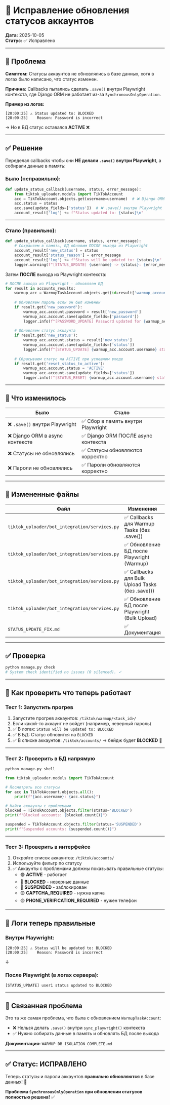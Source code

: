 # 🔧 Исправление обновления статусов аккаунтов

**Дата:** 2025-10-05  
**Статус:** ✅ Исправлено

---

## 🐛 Проблема

**Симптом:** Статусы аккаунтов не обновлялись в базе данных, хотя в логах было написано, что статус изменен.

**Причина:** Callbacks пытались сделать `.save()` внутри Playwright контекста, где Django ORM не работает из-за `SynchronousOnlyOperation`.

**Пример из логов:**
```
[20:00:25] ⚠️ Status updated to: BLOCKED
[20:00:25]    Reason: Password is incorrect
```
→ Но в БД статус оставался **ACTIVE** ❌

---

## ✅ Решение

Переделал callbacks чтобы они **НЕ делали `.save()` внутри Playwright**, а собирали данные в память:

### **Было (неправильно):**

```python
def update_status_callback(username, status, error_message):
    from tiktok_uploader.models import TikTokAccount
    acc = TikTokAccount.objects.get(username=username)  # ❌ Django ORM внутри Playwright
    acc.status = status
    acc.save(update_fields=['status'])  # ❌ .save() внутри Playwright
    account_result['log'] += f"Status updated to: {status}\n"
```

---

### **Стало (правильно):**

```python
def update_status_callback(username, status, error_message):
    # Сохраняем в память, БД обновим ПОСЛЕ выхода из Playwright
    account_result['new_status'] = status
    account_result['status_reason'] = error_message
    account_result['log'] += f"Status will be updated to: {status}\n"
    logger.warning(f"[STATUS_UPDATE] {username} -> {status}: {error_message}")
```

Затем **ПОСЛЕ** выхода из Playwright контекста:

```python
# ПОСЛЕ выхода из Playwright - обновляем БД
for result in accounts_results:
    warmup_acc = WarmupTaskAccount.objects.get(id=result['warmup_account_id'])
    
    # Обновляем пароль если он был изменен
    if result.get('new_password'):
        warmup_acc.account.password = result['new_password']
        warmup_acc.account.save(update_fields=['password'])
        logger.info(f"[PASSWORD_UPDATE] Password updated for {warmup_acc.account.username}")
    
    # Обновляем статус аккаунта
    if result.get('new_status'):
        warmup_acc.account.status = result['new_status']
        warmup_acc.account.save(update_fields=['status'])
        logger.info(f"[STATUS_UPDATE] {warmup_acc.account.username} status updated to {result['new_status']}")
    
    # Сбрасываем статус на ACTIVE при успешном входе
    if result.get('reset_status_to_active'):
        warmup_acc.account.status = 'ACTIVE'
        warmup_acc.account.save(update_fields=['status'])
        logger.info(f"[STATUS_RESET] {warmup_acc.account.username} status reset to ACTIVE")
```

---

## 🎯 Что изменилось

| Было | Стало |
|------|-------|
| ❌ `.save()` внутри Playwright | ✅ Сбор в память внутри Playwright |
| ❌ Django ORM в async контексте | ✅ Django ORM ПОСЛЕ async контекста |
| ❌ Статусы не обновлялись | ✅ Статусы обновляются корректно |
| ❌ Пароли не обновлялись | ✅ Пароли обновляются корректно |

---

## 📁 Измененные файлы

| Файл | Изменения | Строки |
|------|-----------|--------|
| `tiktok_uploader/bot_integration/services.py` | ✅ Callbacks для Warmup Tasks (без .save()) | 551-563 |
| `tiktok_uploader/bot_integration/services.py` | ✅ Обновление БД после Playwright (Warmup) | 648-664 |
| `tiktok_uploader/bot_integration/services.py` | ✅ Callbacks для Bulk Upload Tasks (без .save()) | 256-268 |
| `tiktok_uploader/bot_integration/services.py` | ✅ Обновление БД после Playwright (Bulk Upload) | 376-392 |
| `STATUS_UPDATE_FIX.md` | ✅ Документация | - |

---

## ✅ Проверка

```bash
python manage.py check
# System check identified no issues (0 silenced). ✓
```

---

## 🧪 Как проверить что теперь работает

### **Тест 1: Запустить прогрев**

1. Запустите прогрев аккаунтов: `/tiktok/warmup/<task_id>/`
2. Если какой-то аккаунт не войдет (например, неверный пароль)
3. ✅ В логах: `Status will be updated to: BLOCKED`
4. ✅ В БД: Статус обновится на `BLOCKED`
5. ✅ В списке аккаунтов: `/tiktok/accounts/` → бейдж будет **BLOCKED** 🔴

---

### **Тест 2: Проверить в БД напрямую**

```bash
python manage.py shell
```

```python
from tiktok_uploader.models import TikTokAccount

# Посмотреть все статусы
for acc in TikTokAccount.objects.all():
    print(f"{acc.username}: {acc.status}")

# Найти аккаунты с проблемами
blocked = TikTokAccount.objects.filter(status='BLOCKED')
print(f"Blocked accounts: {blocked.count()}")

suspended = TikTokAccount.objects.filter(status='SUSPENDED')
print(f"Suspended accounts: {suspended.count()}")
```

---

### **Тест 3: Проверить в интерфейсе**

1. Откройте список аккаунтов: `/tiktok/accounts/`
2. Используйте фильтр по статусу
3. ✅ Аккаунты с проблемами должны показывать правильные статусы:
   - 🟢 **ACTIVE** - работает
   - 🔴 **BLOCKED** - неверные данные
   - 🔴 **SUSPENDED** - заблокирован
   - 🟡 **CAPTCHA_REQUIRED** - нужна капча
   - 🟡 **PHONE_VERIFICATION_REQUIRED** - нужен телефон

---

## 📝 Логи теперь правильные

### **Внутри Playwright:**
```
[20:00:25] ⚠️ Status will be updated to: BLOCKED
[20:00:25]    Reason: Password is incorrect
```
↓

### **После Playwright (в логах сервера):**
```
[STATUS_UPDATE] user1 status updated to BLOCKED
```

---

## 🔗 Связанная проблема

Это та же самая проблема, что была с обновлением `WarmupTaskAccount`:
- ❌ Нельзя делать `.save()` внутри `sync_playwright()` контекста
- ✅ Нужно собирать данные в память и обновлять БД после выхода

**Документация:** `WARMUP_DB_ISOLATION_COMPLETE.md`

---

## ✅ Статус: ИСПРАВЛЕНО

Теперь статусы и пароли аккаунтов **правильно обновляются** в базе данных! 🎉

**Проблема `SynchronousOnlyOperation` при обновлении статусов полностью решена!** ✅


